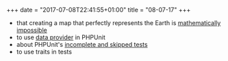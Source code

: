 +++
date = "2017-07-08T22:41:55+01:00"
title = "08-07-17"
+++

* that creating a map that perfectly represents the Earth is [mathematically impossible](https://www.youtube.com/watch?v=kIID5FDi2JQ)
* to use [data provider](https://phpunit.de/manual/current/en/appendixes.annotations.html#appendixes.annotations.dataProvider) in PHPUnit
* about PHPUnit's [incomplete and skipped tests](https://phpunit.de/manual/3.7/en/incomplete-and-skipped-tests.html)
* to use traits in tests

